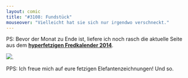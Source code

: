 ```yaml
---
layout: comic
title: "#3108: Fundstück"
mouseover: "Vielleicht hat sie sich nur irgendwo verschneckt."
---
```


PS:
Bevor der Monat zu Ende ist, liefere ich noch rasch die aktuelle Seite  aus dem <a href="http://www.fonflatter.de/kalender" title="Fredkalender 2014"><strong>hyperfetzigen Fredkalender 2014</strong></a>.

<a href="http://www.fonflatter.de/dateien/fredkalender2014/Fredkalender2014_03_2.pdf"><img src="http://www.fonflatter.de/dateien/fredkalender2014/Fredkalender2014_03_2s.jpg"></a>.

PPS:
Ich freue mich auf eure fetzigen Elefantenzeichnungen!
Und so.
